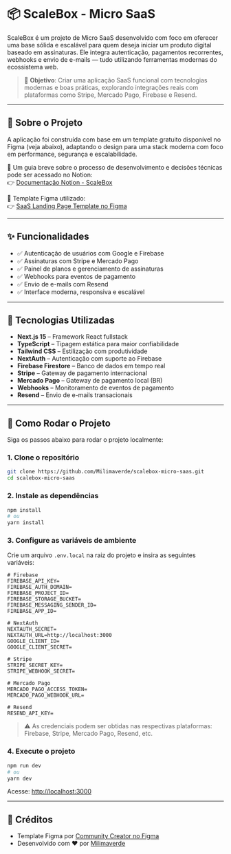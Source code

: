 # 📦 ScaleBox - Micro SaaS

ScaleBox é um projeto de Micro SaaS desenvolvido com foco em oferecer uma base sólida e escalável para quem deseja iniciar um produto digital baseado em assinaturas. Ele integra autenticação, pagamentos recorrentes, webhooks e envio de e-mails — tudo utilizando ferramentas modernas do ecossistema web.

> 🎯 **Objetivo**: Criar uma aplicação SaaS funcional com tecnologias modernas e boas práticas, explorando integrações reais com plataformas como Stripe, Mercado Pago, Firebase e Resend.

---

## 🧠 Sobre o Projeto

A aplicação foi construída com base em um template gratuito disponível no Figma (veja abaixo), adaptando o design para uma stack moderna com foco em performance, segurança e escalabilidade. 

📘 Um guia breve sobre o processo de desenvolvimento e decisões técnicas pode ser acessado no Notion:  
👉 [Documentação Notion - ScaleBox](https://solid-orchid-835.notion.site/ScaleBox-Micro-SaaS-1d511734630680739be0d9d97a6c0839)

🎨 Template Figma utilizado:  
👉 [SaaS Landing Page Template no Figma](https://www.figma.com/design/Dg9XCDujF5OmCUpFuFEUjm/SaaS-Landing-Page-Template---Landing-Page-Template-ready-to-export-to-HTML---Landing-page-for-SaaS--Community-?m=auto&t=VcOnkzWgHK3fM0TQ-6)

---

## ✨ Funcionalidades

- ✅ Autenticação de usuários com Google e Firebase
- ✅ Assinaturas com Stripe e Mercado Pago
- ✅ Painel de planos e gerenciamento de assinaturas
- ✅ Webhooks para eventos de pagamento
- ✅ Envio de e-mails com Resend
- ✅ Interface moderna, responsiva e escalável

---

## 🧰 Tecnologias Utilizadas

- **Next.js 15** – Framework React fullstack
- **TypeScript** – Tipagem estática para maior confiabilidade
- **Tailwind CSS** – Estilização com produtividade
- **NextAuth** – Autenticação com suporte ao Firebase
- **Firebase Firestore** – Banco de dados em tempo real
- **Stripe** – Gateway de pagamento internacional
- **Mercado Pago** – Gateway de pagamento local (BR)
- **Webhooks** – Monitoramento de eventos de pagamento
- **Resend** – Envio de e-mails transacionais

---

## 🚀 Como Rodar o Projeto

Siga os passos abaixo para rodar o projeto localmente:

### 1. Clone o repositório
```bash
git clone https://github.com/Milimaverde/scalebox-micro-saas.git
cd scalebox-micro-saas
```

### 2. Instale as dependências
```bash
npm install
# ou
yarn install
```

### 3. Configure as variáveis de ambiente

Crie um arquivo `.env.local` na raiz do projeto e insira as seguintes variáveis:

```
# Firebase
FIREBASE_API_KEY=
FIREBASE_AUTH_DOMAIN=
FIREBASE_PROJECT_ID=
FIREBASE_STORAGE_BUCKET=
FIREBASE_MESSAGING_SENDER_ID=
FIREBASE_APP_ID=

# NextAuth
NEXTAUTH_SECRET=
NEXTAUTH_URL=http://localhost:3000
GOOGLE_CLIENT_ID=
GOOGLE_CLIENT_SECRET=

# Stripe
STRIPE_SECRET_KEY=
STRIPE_WEBHOOK_SECRET=

# Mercado Pago
MERCADO_PAGO_ACCESS_TOKEN=
MERCADO_PAGO_WEBHOOK_URL=

# Resend
RESEND_API_KEY=
```

> ⚠️ As credenciais podem ser obtidas nas respectivas plataformas: Firebase, Stripe, Mercado Pago, Resend, etc.

### 4. Execute o projeto

```bash
npm run dev
# ou
yarn dev
```

Acesse: [http://localhost:3000](http://localhost:3000)

---

## 🙌 Créditos

- Template Figma por [Community Creator no Figma](https://www.figma.com/community/file/1251045301968888259)
- Desenvolvido com ♥ por [Milimaverde](https://github.com/Milimaverde)
